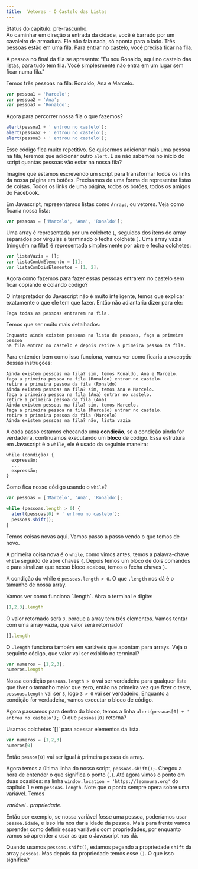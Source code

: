 ```yaml
---
title:  Vetores - O Castelo das Listas
---
```


<div class="warning">
  Status do capítulo: pré-rascunho.
</div>

<div class="plot" markdown="1">
  Ao caminhar em direção a entrada da cidade, você é barrado por um
  cavaleiro de armadura. Ele não fala nada, só aponta para o lado.
  Três pessoas estão em uma fila. Para entrar no castelo, você precisa ficar
  na fila.

  A pessoa no final da fila se apresenta: "Eu sou Ronaldo, aqui no castelo
  das listas, para tudo tem fila. Você simplesmente não entra em um lugar
  sem ficar numa fila."
</div>

Temos três pessoas na fila: Ronaldo, Ana e Marcelo.

```js
var pessoa1 = 'Marcelo';
var pessoa2 = 'Ana';
var pessoa3 = 'Ronaldo';
```

Agora para percorrer nossa fila o que fazemos?

```js
alert(pessoa1 + ' entrou no castelo');
alert(pessoa2 + ' entrou no castelo');
alert(pessoa3 + ' entrou no castelo');
```

Esse código fica muito repetitivo. Se quisermos adicionar mais uma pessoa
na fila, teremos que adicionar outro `alert`. E se não sabemos no início
do script quantas pessoas vão estar na nossa fila?

Imagine que estamos escrevendo um script para transformar todos os links da nossa
página em botões. Precisamos de uma forma de representar listas de coisas.
Todos os links de uma página, todos os botões, todos os amigos do Facebook.

Em Javascript, representamos listas como `Arrays`, ou vetores. Veja como
ficaria nossa lista:

```js
var pessoas = ['Marcelo', 'Ana', 'Ronaldo'];
```

Uma array é representada por um colchete `[`, seguidos dos itens do array
separados por vírgulas e terminado o fecha colchete `]`. Uma array
vazia (ninguém na fila!) é representada simplesmente por abre e fecha colchetes:

```js
var listaVazia = [];
var listaComUmElemento = [1];
var listaComDoisElementos = [1, 2];
```

Agora como fazemos para fazer essas pessoas entrarem no castelo sem ficar
copiando e colando código?

O interpretador do Javascript não é muito inteligente, temos que explicar
exatamente o que ele tem que fazer. Então não adiantaria dizer para ele:

```
Faça todas as pessoas entrarem na fila.
```

Temos que ser muito mais detalhados:

```
Enquanto ainda existem pessoas na lista de pessoas, faça a primeira pessoa
na fila entrar no castelo e depois retire a primeira pessoa da fila.
```

Para entender bem como isso funciona, vamos ver como ficaria a *execução* dessas
instruções:

```
Ainda existem pessoas na fila? sim, temos Ronaldo, Ana e Marcelo.
faça a primeira pessoa na fila (Ronaldo) entrar no castelo.
retire a primeira pessoa da fila (Ronaldo)
Ainda existem pessoas na fila? sim, temos Ana e Marcelo.
faça a primeira pessoa na fila (Ana) entrar no castelo.
retire a primeira pessoa da fila (Ana)
Ainda existem pessoas na fila? sim, temos Marcelo.
faça a primeira pessoa na fila (Marcelo) entrar no castelo.
retire a primeira pessoa da fila (Marcelo)
Ainda existem pessoas na fila? não, lista vazia
```

A cada passo estamos checando uma **condição**, se a condição ainda for verdadeira,
continuamos executando um **bloco** de código. Essa estrutura em Javascript é o
`while`, ele é usado da seguinte maneira:

```
while (condição) {
  expressão;
  ...
  expressão;
}
```

Como fica nosso código usando o `while`?

```js
var pessoas = ['Marcelo', 'Ana', 'Ronaldo'];

while (pessoas.length > 0) {
  alert(pessoas[0] + ' entrou no castelo');
  pessoas.shift();
}
```

Temos coisas novas aqui. Vamos passo a passo vendo o que temos de novo.

A primeira coisa nova é o `while`, como vimos antes, temos a palavra-chave
`while` seguido de abre chaves `{`. Depois temos um bloco de dois comandos
  e para sinalizar que nosso bloco acabou, temos o fecha chaves `}`.

A condição do while é `pessoas.length > 0`. O que `.length` nos dá é o tamanho
de nossa array.

<div class="ex" markdown="1">
Vamos ver como funciona `.length`. Abra o terminal e digite:

```js
[1,2,3].length
```

O valor retornado será `3`, porque a array tem três elementos. Vamos tentar
com uma array vazia, que valor será retornado?

```js
[].length
```

O `.length` funciona também em variáveis que apontam para arrays. Veja o
seguinte código, que valor vai ser exibido no terminal?

```js
var numeros = [1,2,3];
numeros.length
```
</div>

Nossa condição `pessoas.length > 0` vai ser verdadeira para qualquer lista que
tiver o tamanho maior
que zero, então na primeira vez que fizer o teste, `pessoas.length` vai ser `3`,
logo `3 > 0` vai ser verdadeiro. Enquanto a condição for verdadeira, vamos
executar o bloco de código.

Agora passamos para dentro do bloco, temos a linha `alert(pessoas[0] + ' entrou no castelo');`.
O que `pessoas[0]` retorna?

<div class="ex" markdown="1">
Usamos colchetes `[]` para acessar elementos da lista.

```js
var numeros = [1,2,3]
numeros[0]
```
</div>


Então `pessoa[0]` vai ser igual à primeira pessoa da array.

Agora temos a última linha do nosso script, `pessoas.shift();`. Chegou a hora
de entender o que significa o ponto (`.`). Até agora vimos o ponto em duas
ocasiões: na linha `window.location = 'https://leomoura.org'` do capítulo 1
e em `pessoas.length`. Note que o ponto sempre opera sobre uma variável.
Temos

*variável* *.* *propriedade*.

Então por exemplo, se nossa variável fosse uma pessoa, poderíamos usar
`pessoa.idade`, e isso iria nos dar a idade da pessoa. Mais para
frente vamos aprender como definir essas variáveis com propriedades, por
enquanto vamos só aprender a usar as que o Javascript nos dá.

Quando usamos `pessoas.shift()`, estamos pegando a propriedade `shift` da
array `pessoas`. Mas depois da propriedade temos esse `()`. O que isso significa?
